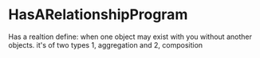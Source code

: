 # HasARelationshipProgram
Has a realtion define: when one object may exist with you without another objects. it's of two types 1, aggregation and 2, composition 
